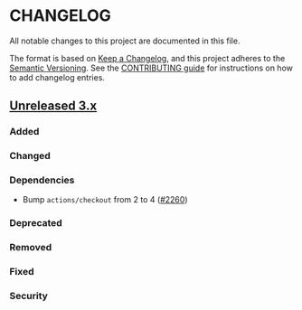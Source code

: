 # CHANGELOG
All notable changes to this project are documented in this file.

The format is based on [Keep a Changelog](https://keepachangelog.com/en/1.0.0/), and this project adheres to the [Semantic Versioning](https://semver.org/spec/v2.0.0.html). See the [CONTRIBUTING guide](./CONTRIBUTING.md#Changelog) for instructions on how to add changelog entries.

## [Unreleased 3.x]
### Added


### Changed


### Dependencies
- Bump `actions/checkout` from 2 to 4 ([#2260](https://github.com/opensearch-project/security-dashboards-plugin/pull/2260))


### Deprecated

### Removed

### Fixed

### Security

[Unreleased 3.x]: https://github.com/opensearch-project/security-dashboards-plugin/compare/3.0...main
